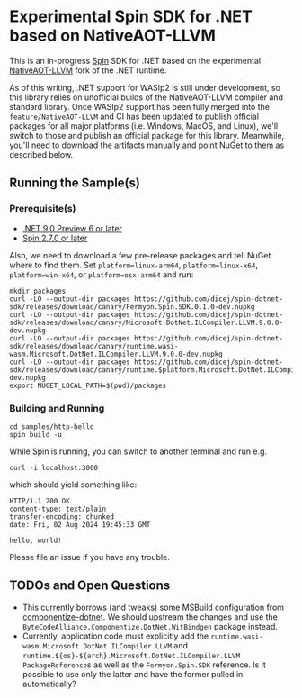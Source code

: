 # Experimental Spin SDK for .NET based on NativeAOT-LLVM

This is an in-progress [Spin](https://github.com/fermyon/spin) SDK for .NET
based on the experimental
[NativeAOT-LLVM](https://github.com/dotnet/runtimelab/tree/feature/NativeAOT-LLVM)
fork of the .NET runtime.

As of this writing, .NET support for WASIp2 is still under development, so this
library relies on unofficial builds of the NativeAOT-LLVM compiler and standard
library.  Once WASIp2 support has been fully merged into the
`feature/NativeAOT-LLVM` and CI has been updated to publish official packages
for all major platforms (i.e. Windows, MacOS, and Linux), we'll switch to those
and publish an official package for this library.  Meanwhile, you'll need to
download the artifacts manually and point NuGet to them as described below.

## Running the Sample(s)

### Prerequisite(s)

- [.NET 9.0 Preview 6 or later](https://dotnet.microsoft.com/en-us/download/dotnet/9.0)
- [Spin 2.7.0 or later](https://github.com/fermyon/spin/releases/tag/v2.7.0)

Also, we need to download a few pre-release packages and tell NuGet where to
find them.  Set `platform=linux-arm64`, `platform=linux-x64`,
`platform=win-x64`, or `platform=osx-arm64` and run:

```
mkdir packages
curl -LO --output-dir packages https://github.com/dicej/spin-dotnet-sdk/releases/download/canary/Fermyon.Spin.SDK.0.1.0-dev.nupkg
curl -LO --output-dir packages https://github.com/dicej/spin-dotnet-sdk/releases/download/canary/Microsoft.DotNet.ILCompiler.LLVM.9.0.0-dev.nupkg
curl -LO --output-dir packages https://github.com/dicej/spin-dotnet-sdk/releases/download/canary/runtime.wasi-wasm.Microsoft.DotNet.ILCompiler.LLVM.9.0.0-dev.nupkg
curl -LO --output-dir packages https://github.com/dicej/spin-dotnet-sdk/releases/download/canary/runtime.$platform.Microsoft.DotNet.ILCompiler.LLVM.9.0.0-dev.nupkg
export NUGET_LOCAL_PATH=$(pwd)/packages
```

### Building and Running

```
cd samples/http-hello
spin build -u
```

While Spin is running, you can switch to another terminal and run e.g.

```
curl -i localhost:3000
```

which should yield something like:

```
HTTP/1.1 200 OK
content-type: text/plain
transfer-encoding: chunked
date: Fri, 02 Aug 2024 19:45:33 GMT

hello, world!
```

Please file an issue if you have any trouble.

## TODOs and Open Questions

- This currently borrows (and tweaks) some MSBuild configuration from [componentize-dotnet](https://github.com/bytecodealliance/componentize-dotnet).  We should upstream the changes and use the `ByteCodeAlliance.Componentize.DotNet.WitBindgen` package instead.
- Currently, application code must explicitly add the `runtime.wasi-wasm.Microsoft.DotNet.ILCompiler.LLVM` and `runtime.${os}-${arch}.Microsoft.DotNet.ILCompiler.LLVM` `PackageReference`s as well as the `Fermyon.Spin.SDK` reference.  Is it possible to use only the latter and have the former pulled in automatically?
